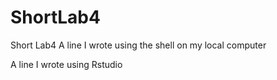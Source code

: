 # ShortLab4
Short Lab4
A line I wrote using the shell on my local computer

A line I wrote using Rstudio